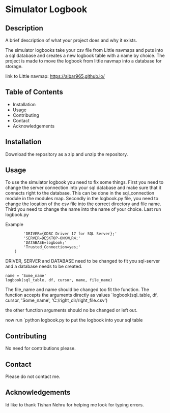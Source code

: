 # Simulator Logbook

## Description
A brief description of what your project does and why it exists.

The simulator logbooks take your csv file from Little navmaps and puts into a sql database and creates a new logbook table with a name by choice. The project is made to move the logbook from little navmap into a database for storage. 

link to Little navmap: https://albar965.github.io/

## Table of Contents
- Installation
- Usage
- Contributing
- Contact
- Acknowledgements

## Installation
Download the repository as a zip and unzip the repository.

## Usage

To use the simulator logbook you need to fix some things.
First you need to change the server connection into your sql database and make sure that it connects right to the database. This can be done in the sql_connection module in the modules map.
Secondly in the logbook.py file, you need to change the location of the csv file into the correct directory and file name.
Third you need to change the name into the name of your choice.
Last run logbook.py

Example

```    conn = pyodbc.connect(
        'DRIVER={ODBC Driver 17 for SQL Server};'
        'SERVER=DESKTOP-ONKVLR4;'
        'DATABASE=logbook;'
        'Trusted_Connection=yes;'
    )
```
DRIVER, SERVER and DATABASE need to be changed to fit you sql-server and a database needs to be created.

``` file_name = 'C:/right_dir/right_file.csv'
name = 'Some_name'
logbook(sql_table, df, cursor, name, file_name)
```
The file_name and name should be changed too fit the function. The function accepts the arguments directly as values
`logbook(sql_table, df, cursor, 'Some_name', 'C:/right_dir/right_file.csv')

the other function arguments should no be changed or left out.

now run 
`python logbook.py
to put the logbook into your sql table

## Contributing
No need for contributions please.

## Contact
Please do not contact me.

## Acknowledgements
Id like to thank Tishan Nehru for helping me look for typing errors.